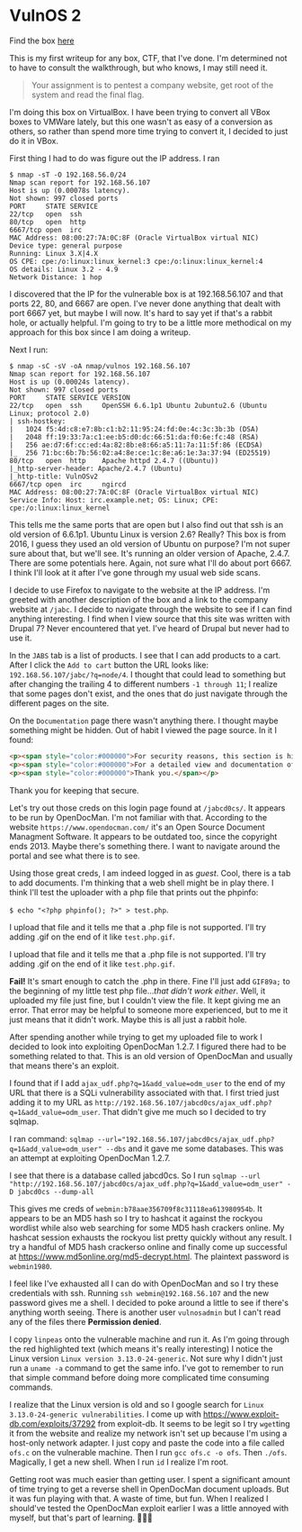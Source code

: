 # VulnOS 2

Find the box [here](http://www.vulnhub.com/entry/vulnos-2,147/)

This is my first writeup for any box, CTF, that I've done. I'm determined not to have to consult the walkthrough, but who knows, I may still need it. 

> Your assignment is to pentest a company website, get root of the system and read the final flag.


I'm doing this box on VirtualBox. I have been trying to convert all VBox boxes to VMWare lately, but this one wasn't as easy of a conversion as others, so rather than spend more time trying to convert it, I decided to just do it in VBox.

First thing I had to do was figure out the IP address. I ran

```
$ nmap -sT -O 192.168.56.0/24 
Nmap scan report for 192.168.56.107 
Host is up (0.00078s latency). 
Not shown: 997 closed ports 
PORT     STATE SERVICE 
22/tcp   open  ssh 
80/tcp   open  http 
6667/tcp open  irc 
MAC Address: 08:00:27:7A:0C:8F (Oracle VirtualBox virtual NIC) 
Device type: general purpose 
Running: Linux 3.X|4.X 
OS CPE: cpe:/o:linux:linux_kernel:3 cpe:/o:linux:linux_kernel:4 
OS details: Linux 3.2 - 4.9 
Network Distance: 1 hop 
```

I discovered that the IP for the vulnerable box is at 192.168.56.107 and that ports 22, 80, and 6667 are open. I've never done anything that dealt with port 6667 yet, but maybe I will now. It's hard to say yet if that's a rabbit hole, or actually helpful. I'm going to try to be a little more methodical on my approach for this box since I am doing a writeup.

Next I run:

```
$ nmap -sC -sV -oA nmap/vulnos 192.168.56.107
Nmap scan report for 192.168.56.107
Host is up (0.00024s latency).
Not shown: 997 closed ports
PORT     STATE SERVICE VERSION
22/tcp   open  ssh     OpenSSH 6.6.1p1 Ubuntu 2ubuntu2.6 (Ubuntu Linux; protocol 2.0)
| ssh-hostkey: 
|   1024 f5:4d:c8:e7:8b:c1:b2:11:95:24:fd:0e:4c:3c:3b:3b (DSA)
|   2048 ff:19:33:7a:c1:ee:b5:d0:dc:66:51:da:f0:6e:fc:48 (RSA)
|   256 ae:d7:6f:cc:ed:4a:82:8b:e8:66:a5:11:7a:11:5f:86 (ECDSA)
|_  256 71:bc:6b:7b:56:02:a4:8e:ce:1c:8e:a6:1e:3a:37:94 (ED25519)
80/tcp   open  http    Apache httpd 2.4.7 ((Ubuntu))
|_http-server-header: Apache/2.4.7 (Ubuntu)
|_http-title: VulnOSv2
6667/tcp open  irc     ngircd
MAC Address: 08:00:27:7A:0C:8F (Oracle VirtualBox virtual NIC)
Service Info: Host: irc.example.net; OS: Linux; CPE: cpe:/o:linux:linux_kernel
```

This tells me the same ports that are open but I also find out that ssh is an old version of 6.6.1p1. Ubuntu Linux is version 2.6? Really? This box is from 2016, I guess they used an old version of Ubuntu on purpose? I'm not super sure about that, but we'll see. It's running an older version of Apache, 2.4.7. There are some potentials here. Again, not sure what I'll do about port 6667. I think I'll look at it after I've gone through my usual web side scans.

I decide to use Firefox to navigate to the website at the IP address. I'm greeted with another description of the box and a link to the company website at ```/jabc```. I decide to navigate through the website to see if I can find anything interesting. I find when I view source that this site was written with Drupal 7? Never encountered that yet. I've heard of Drupal but never had to use it.

In the `JABS` tab is a list of products. I see that I can add products to a cart. After I click the `Add to cart` button the URL looks like: `192.168.56.107/jabc/?q=node/4`. I thought that could lead to something but after changing the trailing 4 to different numbers `-1 through 11`; I realize that some pages don't exist, and the ones that do just navigate through the different pages on the site.

On the `Documentation` page there wasn't anything there. I thought maybe something might be hidden. Out of habit I viewed the page source. In it I found:

```html
<p><span style="color:#000000">For security reasons, this section is hidden.</span></p>
<p><span style="color:#000000">For a detailed view and documentation of our products, please visit our documentation platform at /jabcd0cs/ on the server. Just login with guest/guest</span></p>
<p><span style="color:#000000">Thank you.</span></p>
```
Thank you for keeping that secure.

Let's try out those creds on this login page found at `/jabcd0cs/`. It appears to be run by OpenDocMan. I'm not familiar with that. According to the website `https://www.opendocman.com/` it's an Open Source Document Managment Software. It appears to be outdated too, since the copyright ends 2013. Maybe there's something there. I want to navigate around the portal and see what there is to see.

Using those great creds, I am indeed logged in as *guest*. Cool, there is a tab to add documents. I'm thinking that a web shell might be in play there. I think I'll test the uploader with a php file that prints out the phpinfo: 

`$ echo "<?php phpinfo(); ?>" > test.php`. 

I upload that file and it tells me that a .php file is not supported. I'll try adding .gif on the end of it like `test.php.gif`. 

I upload that file and it tells me that a .php file is not supported. I'll try adding .gif on the end of it like `test.php.gif`. 

**Fail!** It's smart enough to catch the .php in there. Fine I'll just add `GIF89a;` to the beginning of my little test php file...*that didn't work either*. Well, it uploaded my file just fine, but I couldn't view the file. It kept giving me an error. That error may be helpful to someone more experienced, but to me it just means that it didn't work. Maybe this is all just a rabbit hole.

After spending another while trying to get my uploaded file to work I decided to look into exploiting OpenDocMan 1.2.7. I figured there had to be something related to that. This is an old version of OpenDocMan and usually that means there's an exploit. 

I found that if I add `ajax_udf.php?q=1&add_value=odm_user` to the end of my URL that there is a SQLi vulnerability associated with that. I first tried just adding it to my URL as `http://192.168.56.107/jabcd0cs/ajax_udf.php?q=1&add_value=odm_user`. That didn't give me much so I decided to try sqlmap.

I ran command: `sqlmap --url="192.168.56.107/jabcd0cs/ajax_udf.php?q=1&add_value=odm_user" --dbs` 
and it gave me some databases. This was an attempt at exploiting OpenDocMan 1.2.7.

I see that there is a database called jabcd0cs. So I run `sqlmap --url "http://192.168.56.107/jabcd0cs/ajax_udf.php?q=1&add_value=odm_user" -D jabcd0cs --dump-all`

This gives me creds of `webmin:b78aae356709f8c31118ea613980954b`. It appears to be an MD5 hash so I try to hashcat it against the rockyou wordlist while also web searching for some MD5 hash crackers online. My hashcat session exhausts the rockyou list pretty quickly without any result. I try a handful of MD5 hash crackerso online and finally come up successful at https://www.md5online.org/md5-decrypt.html. The plaintext password is `webmin1980`.

I feel like I've exhausted all I can do with OpenDocMan and so I try these credentials with ssh. Running `ssh webmin@192.168.56.107` and the new password gives me a shell. I decided to poke around a little to see if there's anything worth seeing. There is another user `vulnosadmin` but I can't read any of the files there **Permission denied**.

I copy `linpeas` onto the vulnerable machine and run it. As I'm going through the red highlighted text (which means it's really interesting) I notice the Linux version `Linux version 3.13.0-24-generic`. Not sure why I didn't just run a `uname -a` command to get the same info. I've got to remember to run that simple command before doing more complicated time consuming commands. 

I realize that the Linux version is old and so I google search for `Linux 3.13.0-24-generic vulnerabilities`. I come up with https://www.exploit-db.com/exploits/37292 from exploit-db. It seems to be legit so I try `wget`ting it from the website and realize my network isn't set up because I'm using a host-only network adapter. I just copy and paste the code into a file called `ofs.c` on the vulnerable machine. Then I run `gcc ofs.c -o ofs`. Then `./ofs`. Magically, I get a new shell. When I run `id` I realize I'm root.

Getting root was much easier than getting user. I spent a significant amount of time trying to get a reverse shell in OpenDocMan document uploads. But it was fun playing with that. A waste of time, but fun. When I realized I should've tested the OpenDocMan exploit earlier I was a little annoyed with myself, but that's part of learning. 👨🏻‍💻	
